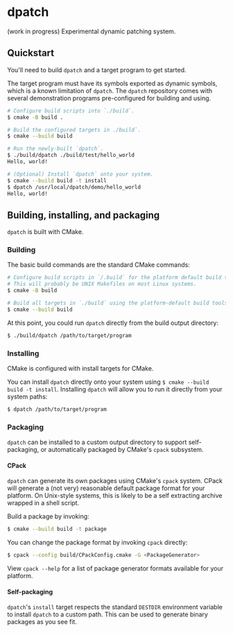 # dpatch

(work in progress) Experimental dynamic patching system.


## Quickstart

You'll need to build `dpatch` and a target program to get started.

The target program must have its symbols exported as dynamic symbols, which is a known limitation of `dpatch`. The `dpatch` repository comes with several demonstration programs pre-configured for building and using.

```sh
# Configure build scripts into `./build`.
$ cmake -B build .

# Build the configured targets in ./build`.
$ cmake --build build

# Run the newly-built `dpatch`.
$ ./build/dpatch ./build/test/hello_world
Hello, world!

# (Optional) Install `dpatch` onto your system.
$ cmake --build build -t install
$ dpatch /usr/local/dpatch/demo/hello_world
Hello, world!
```


## Building, installing, and packaging

`dpatch` is built with CMake.

### Building

The basic build commands are the standard CMake commands:

```sh
# Configure build scripts in `/.build` for the platform default build tool.
# This will probably be UNIX Makefiles on most Linux systems.
$ cmake -B build

# Build all targets in `./build` using the platform-default build tools.
$ cmake --build build
```

At this point, you could run `dpatch` directly from the build output directory:

```sh
$ ./build/dpatch /path/to/target/program
```


### Installing

CMake is configured with install targets for CMake.

You can install `dpatch` directly onto your system using `$ cmake --build build -t install`. Installing `dpatch` will allow you to run it directly from your system paths:

```sh
$ dpatch /path/to/target/program
```

### Packaging

`dpatch` can be installed to a custom output directory to support self-packaging, or automatically packaged by CMake's `cpack` subsystem.

#### CPack

`dpatch` can generate its own packages using CMake's `cpack` system. CPack will generate a (not very) reasonable default package format for your platform. On Unix-style systems, this is likely to be a self extracting archive wrapped in a shell script.

Build a package by invoking:

```sh
$ cmake --build build -t package
```

You can change the package format by invoking `cpack` directly:

```sh
$ cpack --config build/CPackConfig.cmake -G <PackageGenerator>
```

View `cpack --help` for a list of package generator formats available for your platform.

#### Self-packaging

`dpatch`'s `install` target respects the standard `DESTDIR` environment variable to install `dpatch` to a custom path. This can be used to generate binary packages as you see fit.
